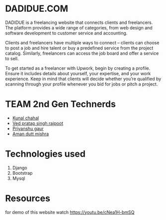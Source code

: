 # DADIDUE.COM

DADIDUE is a freelancing website that connects clients and freelancers. The platform provides a wide range of categories, from web design and software development to customer service and accounting.

Clients and freelancers have multiple ways to connect – clients can choose to post a job and hire talent or buy a predefined service from the project catalog. Similarly, freelancers can access the job board and offer a service to sell.

To get started as a freelancer with Upwork, begin by creating a profile. Ensure it includes details about yourself, your expertise, and your work experience. Keep in mind that clients will decide whether you’re qualified by scanning through your profile whenever you bid for jobs or pitch a project.


# TEAM 2nd Gen Technerds

- [Kunal chahal](https://github.com/KunaAl22)
- [Ved pratap singh rajpoot](https://github.com/ved-rajpoot)
- [Priyanshu gaur](https://github.com/priyanshu785)
- [Aman dutt mishra](https://github.com/Aman-mnnit)

# Technologies used
1. Django
2. Bootstrap
3. Mysql

# Resources
for demo of this website watch https://youtu.be/cNea1H-bmSQ
